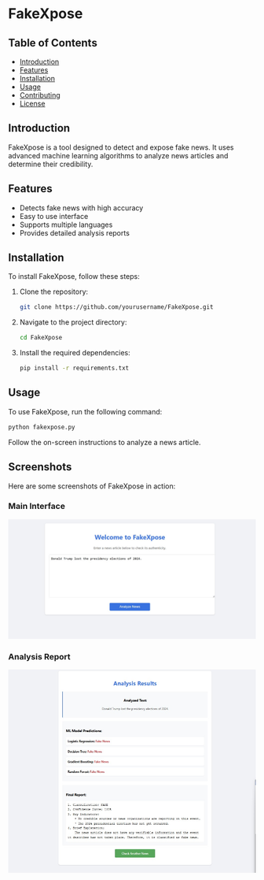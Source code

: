# FakeXpose
## Table of Contents
- [Introduction](#introduction)
- [Features](#features)
- [Installation](#installation)
- [Usage](#usage)
- [Contributing](#contributing)
- [License](#license)

## Introduction
FakeXpose is a tool designed to detect and expose fake news. It uses advanced machine learning algorithms to analyze news articles and determine their credibility.

## Features
- Detects fake news with high accuracy
- Easy to use interface
- Supports multiple languages
- Provides detailed analysis reports

## Installation
To install FakeXpose, follow these steps:
1. Clone the repository:
    ```bash
    git clone https://github.com/yourusername/FakeXpose.git
    ```
2. Navigate to the project directory:
    ```bash
    cd FakeXpose
    ```
3. Install the required dependencies:
    ```bash
    pip install -r requirements.txt
    ```

## Usage
To use FakeXpose, run the following command:
```bash
python fakexpose.py
```
Follow the on-screen instructions to analyze a news article.

## Screenshots
Here are some screenshots of FakeXpose in action:

### Main Interface
![Main Interface](images/interface.jpg)

### Analysis Report
![Analysis Report](images/result%20page.jpg)